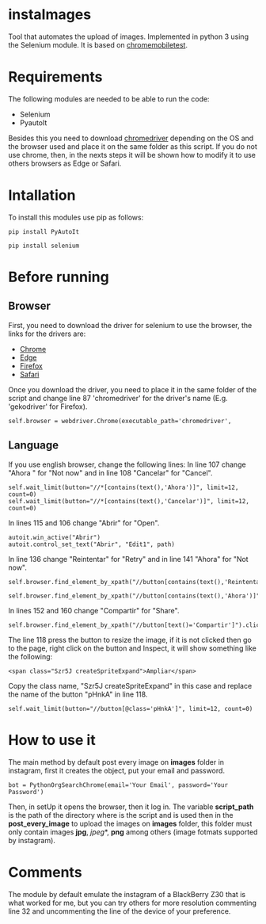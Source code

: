 # instaImages
Tool that automates the upload of images.
Implemented in python 3 using the Selenium module.
It is based on [chromemobiletest](https://gist.github.com/devinmancuso/ec8ae08fa73402e45bf1).

# Requirements
The following modules are needed to be able to run the code:
* Selenium
* PyautoIt

Besides this you need to download [chromedriver](https://sites.google.com/a/chromium.org/chromedriver/downloads) depending on the OS and the browser used and place it on the same folder as this script.
If you do not use chrome, then, in the nexts steps it will be shown how to modify it to use others browsers as Edge or Safari.

# Intallation
To install this modules use pip as follows:
```
pip install PyAutoIt
```
```
pip install selenium
```

# Before running
## Browser
First, you need to download the driver for selenium to use the browser, the links for the drivers are:
* [Chrome](https://sites.google.com/a/chromium.org/chromedriver/downloads)
* [Edge](https://developer.microsoft.com/en-us/microsoft-edge/tools/webdriver/)
* [Firefox](https://github.com/mozilla/geckodriver/releases)
* [Safari](https://webkit.org/blog/6900/webdriver-support-in-safari-10/)

Once you download the driver, you need to place it in the same folder of the script and change line 87 'chromedriver' for the driver's name (E.g. 'gekodriver' for Firefox).
```
self.browser = webdriver.Chrome(executable_path='chromedriver',
```
## Language
If you use english browser, change the following lines:
In line 107 change "Ahora " for "Not now" and in line 108 "Cancelar" for "Cancel".
```
self.wait_limit(button="//*[contains(text(),'Ahora')]", limit=12, count=0)
self.wait_limit(button="//*[contains(text(),'Cancelar')]", limit=12, count=0)
```

In lines 115 and 106 change "Abrir" for "Open".
```
autoit.win_active("Abrir")
autoit.control_set_text("Abrir", "Edit1", path)
```

In line 136 change "Reintentar" for "Retry" and in line 141 "Ahora" for "Not now".
```
self.browser.find_element_by_xpath("//button[contains(text(),'Reintentar')]").click()
```
```
self.browser.find_element_by_xpath("//button[contains(text(),'Ahora')]").click()
```

In lines 152 and 160 change "Compartir" for "Share".
```
self.browser.find_element_by_xpath("//button[text()='Compartir']").click()
```

The line 118 press the button to resize the image, if it is not clicked then go to the page, right click on the button and Inspect, it will show something like the following:
```
<span class="Szr5J createSpriteExpand">Ampliar</span>
```
Copy the class name, "Szr5J createSpriteExpand" in this case and replace the name of the button "pHnkA" in line 118.
```
self.wait_limit(button="//button[@class='pHnkA']", limit=12, count=0)
```

# How to use it
The main method by default post every image on **images** folder in instagram, first it creates the object, put your email and password.
```
bot = PythonOrgSearchChrome(email='Your Email', password='Your Password')
```
Then, in setUp it opens the browser, then it log in.
The variable **script_path** is the path of the directory where is the script and is used then in the **post_every_image** to upload the images on **images** folder, this folder must only contain images **jpg**, *jpeg**, **png** among others (image fotmats supported by instagram).

# Comments
The module by default emulate the instagram of a BlackBerry Z30 that is what worked for me, but you can try others for more resolution commenting line 32 and uncommenting the line of the device of your preference.
